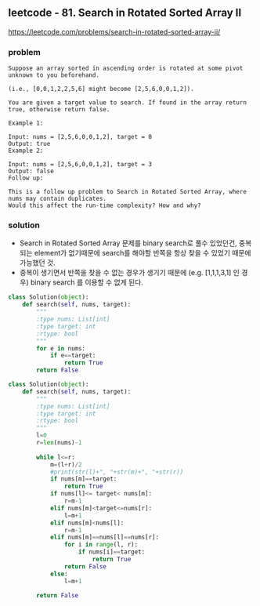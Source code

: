 ## leetcode - 81. Search in Rotated Sorted Array II
https://leetcode.com/problems/search-in-rotated-sorted-array-ii/
### problem
```
Suppose an array sorted in ascending order is rotated at some pivot unknown to you beforehand.

(i.e., [0,0,1,2,2,5,6] might become [2,5,6,0,0,1,2]).

You are given a target value to search. If found in the array return true, otherwise return false.

Example 1:

Input: nums = [2,5,6,0,0,1,2], target = 0
Output: true
Example 2:

Input: nums = [2,5,6,0,0,1,2], target = 3
Output: false
Follow up:

This is a follow up problem to Search in Rotated Sorted Array, where nums may contain duplicates.
Would this affect the run-time complexity? How and why?
```
### solution
- Search in Rotated Sorted Array 문제를 binary search로 풀수 있었던건, 중복되는 element가 없기때문에 search를 해야할 반쪽을 항상 찾을 수 있었기 때문에 가능했던 것.
- 중복이 생기면서 반쪽을 찾을 수 없는 경우가 생기기 때문에 (e.g. [1,1,1,3,1] 인 경우) binary search 를 이용할 수 없게 된다.
```python
class Solution(object):
    def search(self, nums, target):
        """
        :type nums: List[int]
        :type target: int
        :rtype: bool
        """
        for e in nums:
            if e==target:
                return True
        return False
```
```python
class Solution(object):
    def search(self, nums, target):
        """
        :type nums: List[int]
        :type target: int
        :rtype: bool
        """
        l=0
        r=len(nums)-1
        
        while l<=r:
            m=(l+r)/2
            #print(str(l)+", "+str(m)+", "+str(r))
            if nums[m]==target:
                return True
            if nums[l]<= target< nums[m]:
                r=m-1
            elif nums[m]<target<=nums[r]:
                l=m+1
            elif nums[m]<nums[l]:
                r=m-1
            elif nums[m]==nums[l]==nums[r]:
                for i in range(l, r):
                    if nums[i]==target:
                        return True
                return False
            else:
                l=m+1

        return False
```